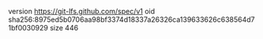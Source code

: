 version https://git-lfs.github.com/spec/v1
oid sha256:8975ed5b0706aa98bf3374d18337a26326ca139633626c638564d71bf0030929
size 446
